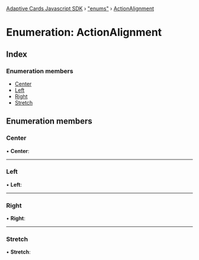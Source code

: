 [Adaptive Cards Javascript SDK](../README.md) › ["enums"](../modules/_enums_.md) › [ActionAlignment](_enums_.actionalignment.md)

# Enumeration: ActionAlignment

## Index

### Enumeration members

* [Center](_enums_.actionalignment.md#center)
* [Left](_enums_.actionalignment.md#left)
* [Right](_enums_.actionalignment.md#right)
* [Stretch](_enums_.actionalignment.md#stretch)

## Enumeration members

###  Center

• **Center**:

___

###  Left

• **Left**:

___

###  Right

• **Right**:

___

###  Stretch

• **Stretch**:

